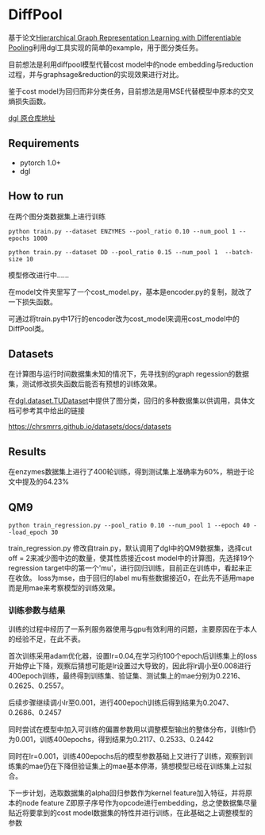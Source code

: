 # DiffPool
基于论文[Hierarchical Graph Representation Learning with Differentiable Pooling](https://papers.nips.cc/paper/2018/file/e77dbaf6759253c7c6d0efc5690369c7-Paper.pdf)利用dgl工具实现的简单的example，用于图分类任务。

目前想法是利用diffpool模型代替cost model中的node embedding与reduction过程，并与graphsage&reduction的实现效果进行对比。

鉴于cost model为回归而非分类任务，目前想法是用MSE代替模型中原本的交叉熵损失函数。

[dgl 原仓库地址](https://github.com/dmlc/dgl/tree/master/examples/pytorch/diffpool)

## Requirements
- pytorch 1.0+
- dgl

## How to run
在两个图分类数据集上进行训练

`python train.py --dataset ENZYMES --pool_ratio 0.10 --num_pool 1 --epochs 1000`

`python train.py --dataset DD --pool_ratio 0.15 --num_pool 1  --batch-size 10`

模型修改进行中......

在model文件夹里写了一个cost_model.py，基本是encoder.py的复制，就改了一下损失函数。

可通过将train.py中17行的encoder改为cost_model来调用cost_model中的DiffPool类。

## Datasets
在计算图与运行时间数据集未知的情况下，先寻找别的graph regession的数据集，测试修改损失函数后能否有预想的训练效果。

在[dgl.dataset.TUDataset](http://docs.dgl.ai/api/python/dgl.data.html#tu-dataset)中提供了图分类，回归的多种数据集以供调用，具体文档可参考其中给出的链接

https://chrsmrrs.github.io/datasets/docs/datasets

## Results

在enzymes数据集上进行了400轮训练，得到测试集上准确率为60%，稍逊于论文中提及的64.23%

## QM9
`python train_regression.py --pool_ratio 0.10 --num_pool 1 --epoch 40 --load_epoch 30`

train_regression.py 修改自train.py，默认调用了dgl中的QM9数据集，选择cut off = 2来减少图中边的数量，使其性质接近cost model中的计算图，先选择19个regression target中的第一个'mu'，进行回归训练，目前正在训练中，看起来正在收敛。
loss为mse，由于回归的label mu有些数据接近0，在此先不适用mape而是用mae来考察模型的训练效果。
### 训练参数与结果
训练的过程中经历了一系列服务器使用与gpu有效利用的问题，主要原因在于本人的经验不足，在此不表。

首次训练采用adam优化器，设置lr=0.04,在学习约100个epoch后训练集上的loss开始停止下降，观察后猜想可能是lr设置过大导致的，因此将lr调小至0.008进行400epoch训练，最终得到训练集、验证集、测试集上的mae分别为0.2216、0.2625、0.2557。

后续步骤继续调小lr至0.001，进行400epoch训练后得到结果为0.2047、0.2686、0.2457

同时尝试在模型中加入可训练的偏置参数用以调整模型输出的整体分布，训练lr仍为0.001，训练400epochs，得到结果为0.2117、0.2533、0.2442

同时在lr=0.001，训练400epochs后的模型参数基础上又进行了训练，观察到训练集的mae仍在下降但验证集上的mae基本停滞，猜想模型已经在训练集上过拟合。

下一步计划，选取数据集的alpha回归参数作为kernel feature加入特征，并将原本的node feature Z即原子序号作为opcode进行embedding，总之使数据集尽量贴近将要拿到的cost model数据集的特性并进行训练，在此基础之上调整模型的参数
